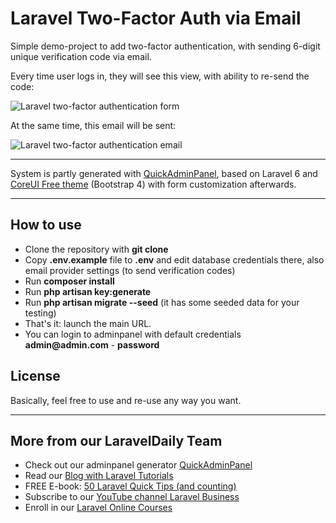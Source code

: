 # Laravel Two-Factor Auth via Email

Simple demo-project to add two-factor authentication, with sending 6-digit unique verification code via email.

Every time user logs in, they will see this view, with ability to re-send the code:

![Laravel two-factor authentication form](https://laraveldaily.com/wp-content/uploads/2019/10/Screen-Shot-2019-10-05-at-7.46.50-PM.png)

At the same time, this email will be sent:

![Laravel two-factor authentication email](https://laraveldaily.com/wp-content/uploads/2019/10/Screen-Shot-2019-10-05-at-7.46.18-PM.png)


---

System is partly generated with [QuickAdminPanel](https://2019.quickadminpanel.com), based on Laravel 6 and [CoreUI Free theme](https://coreui.io/demo/#main.html) (Bootstrap 4) with form customization afterwards.

---

## How to use

- Clone the repository with __git clone__
- Copy __.env.example__ file to __.env__ and edit database credentials there, also email provider settings (to send verification codes)
- Run __composer install__
- Run __php artisan key:generate__
- Run __php artisan migrate --seed__ (it has some seeded data for your testing)
- That's it: launch the main URL. 
- You can login to adminpanel with default credentials __admin@admin.com__ - __password__

## License

Basically, feel free to use and re-use any way you want.

---

## More from our LaravelDaily Team

- Check out our adminpanel generator [QuickAdminPanel](https://quickadminpanel.com)
- Read our [Blog with Laravel Tutorials](https://laraveldaily.com)
- FREE E-book: [50 Laravel Quick Tips (and counting)](https://laraveldaily.com/free-e-book-40-laravel-quick-tips-and-counting/)
- Subscribe to our [YouTube channel Laravel Business](https://www.youtube.com/channel/UCTuplgOBi6tJIlesIboymGA)
- Enroll in our [Laravel Online Courses](https://laraveldaily.teachable.com/)
